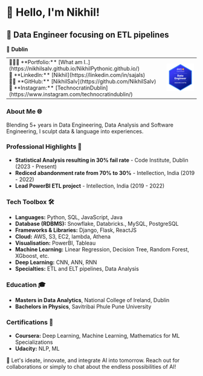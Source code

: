 # 👋 Hello, I'm Nikhil!

## 🚀 Data Engineer focusing on ETL pipelines
📍 **Dublin**  

<table>
  <tr>
    <td>
      <!-- Your text content here -->
      <!-- 📧 **Email:** [contact@sajalsharma.com](mailto:contact@sajalsharma.com)   -->
      👨🏻‍🎓 **Portfolio:** [What am I..](https://nikhilsalv.github.io/NikhilPythonic.github.io/)<br>
      🔗 **LinkedIn:** [Nikhil](https://linkedin.com/in/sajals)<br>
      👨‍💻 **GitHub:** [NikhilSalv](https://github.com/NikhilSalv)<br>
      🔔 **Instagram:** [TechnocratinDublin](https://www.instagram.com/technocratindublin/)
    </td>
    <td>
      <img src="https://github.com/NikhilSalv/NikhilSalv/blob/main/aws-certified-data-engineer-associate.png?raw=true" width="300" alt="Description of the image">
    </td>
  </tr>
</table>

### About Me 🌐
Blending 5+ years in Data Engineering, Data Analysis and Software Engineering, I sculpt data & language into experiences. 


### Professional Highlights 🌟
- **Statistical Analysis resulting in 30% fail rate** - Code Institute, Dublin (2023 - Present)
- **Rediced abandonment rate from 70% to 30%** - Intellection, India (2019 - 2022)
- **Lead PowerBI ETL project** - Intellection, India (2019 - 2022)


### Tech Toolbox 🛠️
- **Languages:** Python, SQL, JavaScript, Java
- **Database (RDBMS):** Snowflake, Databricks., MySQL, PostgreSQL
- **Frameworks & Libraries:** Django, Flask, ReactJS
- **Cloud:** AWS, S3, EC2, lambda, Athena
- **Visualisation:** PowerBI, Tableau
- **Machine Learning:** Linear Regression, Decision Tree, Random Forest, XGboost, etc. 
- **Deep Learning:** CNN, ANN, RNN
- **Specialties:** ETL and ELT pipelines, Data Analysis

### Education 🎓
- **Masters in Data Analytics**, National College of Ireland, Dublin
- **Bachelors in Physics**, Savitribai Phule Pune University

### Certifications 📜
- **Coursera:** Deep Learning, Machine Learning, Mathematics for ML Specializations
- **Udacity:** NLP, ML

🔗 Let's ideate, innovate, and integrate AI into tomorrow. Reach out for collaborations or simply to chat about the endless possibilities of AI!


